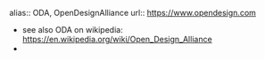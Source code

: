 alias:: ODA, OpenDesignAlliance
url:: <https://www.opendesign.com>

- see also ODA on wikipedia: <https://en.wikipedia.org/wiki/Open_Design_Alliance>
-